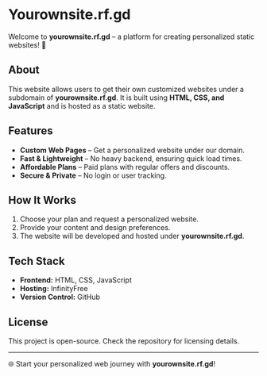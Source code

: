 # Yourownsite.rf.gd

Welcome to **yourownsite.rf.gd** – a platform for creating personalized static websites! 🚀

## About
This website allows users to get their own customized websites under a subdomain of **yourownsite.rf.gd**. It is built using **HTML, CSS, and JavaScript** and is hosted as a static website.

## Features
- **Custom Web Pages** – Get a personalized website under our domain.
- **Fast & Lightweight** – No heavy backend, ensuring quick load times.
- **Affordable Plans** – Paid plans with regular offers and discounts.
- **Secure & Private** – No login or user tracking.

## How It Works
1. Choose your plan and request a personalized website.
2. Provide your content and design preferences.
3. The website will be developed and hosted under **yourownsite.rf.gd**.

## Tech Stack
- **Frontend:** HTML, CSS, JavaScript
- **Hosting:** InfinityFree
- **Version Control:** GitHub

## License
This project is open-source. Check the repository for licensing details.

---
🌐 Start your personalized web journey with **yourownsite.rf.gd**!

